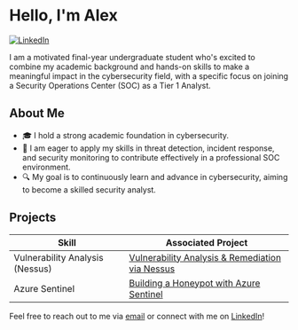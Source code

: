 # Hello, I'm Alex

[![LinkedIn](https://img.shields.io/badge/-LinkedIn-0072b1?&style=for-the-badge&logo=linkedin&logoColor=white)](https://www.linkedin.com/in/alex-crawford-2a88a4254/)

I am a motivated final-year undergraduate student who's excited to combine my academic background and hands-on skills to make a meaningful impact in the cybersecurity field, with a specific focus on joining a Security Operations Center (SOC) as a Tier 1 Analyst.

## About Me

- 🎓 I hold a strong academic foundation in cybersecurity.
- 💼 I am eager to apply my skills in threat detection, incident response, and security monitoring to contribute effectively in a professional SOC environment.
- 🔍 My goal is to continuously learn and advance in cybersecurity, aiming to become a skilled security analyst.

## Projects

| Skill                                         | Associated Project         |
|-----------------------------------------------|----------------------------|
| Vulnerability Analysis (Nessus)          | <a href="https://github.com/alexcolincrawford/vulnerability-analysis">Vulnerability Analysis & Remediation via Nessus</a>|
| Azure Sentinel          | <a href="https://github.com/alexcolincrawford/Azure-Sentinel-SIEM">Building a Honeypot with Azure Sentinel</a>|

Feel free to reach out to me via [email](mailto:alexcolincrawford@gmail.com) or connect with me on [LinkedIn](https://www.linkedin.com/in/alex-crawford-2a88a4254/)!
